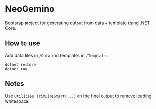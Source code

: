 # NeoGemino
Bootsrap project for generating output from data + template using .NET Core.

## How to use

Add data files in `/Data` and templates in `/Templates`

```shell
dotnet restore
dotnet run
```

## Notes

Use `Utilities.TrimLineStart(...)` on the final output to remove leading whitespace.